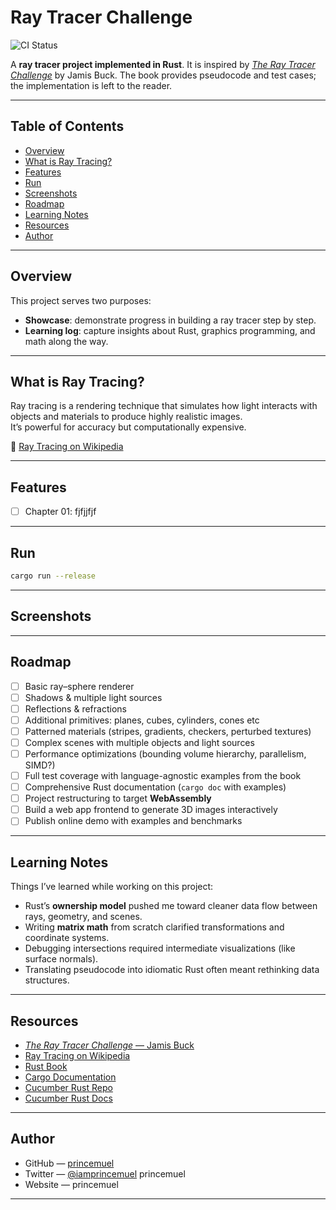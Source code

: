 # Ray Tracer Challenge

![CI Status][ci-badge]

A **ray tracer project implemented in Rust**. It is inspired by [_The Ray Tracer Challenge_][rtc-challenge] by Jamis Buck. The book provides pseudocode and test cases; the implementation is left to the reader.

[ci-badge]: https://github.com/princemuel/raytracer/actions/workflows/rust-ci.yml/badge.svg
[rtc-challenge]: http://raytracerchallenge.com/

---

## Table of Contents

- [Overview](#overview)
- [What is Ray Tracing?](#what-is-ray-tracing)
- [Features](#features)
- [Run](#run)
- [Screenshots](#screenshots)
- [Roadmap](#roadmap)
- [Learning Notes](#learning-notes)
- [Resources](#resources)
- [Author](#author)

---

## Overview

This project serves two purposes:

- **Showcase**: demonstrate progress in building a ray tracer step by step.
- **Learning log**: capture insights about Rust, graphics programming, and math along the way.

---

## What is Ray Tracing?

Ray tracing is a rendering technique that simulates how light interacts with objects and materials to produce highly realistic images.  
It’s powerful for accuracy but computationally expensive.

🔗 [Ray Tracing on Wikipedia](<https://en.wikipedia.org/wiki/Ray_tracing_(graphics)>)

---

## Features

- [ ] Chapter 01: fjfjjfjf

---

## Run

```sh
cargo run --release
```

---

## Screenshots

<!-- _(Example renders go here — from first spheres to more complex scenes. Show progress, not just final results.)_ -->

---

## Roadmap

- [ ] Basic ray–sphere renderer
- [ ] Shadows & multiple light sources
- [ ] Reflections & refractions
- [ ] Additional primitives: planes, cubes, cylinders, cones etc
- [ ] Patterned materials (stripes, gradients, checkers, perturbed textures)
- [ ] Complex scenes with multiple objects and light sources
- [ ] Performance optimizations (bounding volume hierarchy, parallelism, SIMD?)
- [ ] Full test coverage with language-agnostic examples from the book
- [ ] Comprehensive Rust documentation (`cargo doc` with examples)
- [ ] Project restructuring to target **WebAssembly**
- [ ] Build a web app frontend to generate 3D images interactively
- [ ] Publish online demo with examples and benchmarks

---

## Learning Notes

Things I’ve learned while working on this project:

- Rust’s **ownership model** pushed me toward cleaner data flow between rays, geometry, and scenes.
- Writing **matrix math** from scratch clarified transformations and coordinate systems.
- Debugging intersections required intermediate visualizations (like surface normals).
- Translating pseudocode into idiomatic Rust often meant rethinking data structures.

---

## Resources

- [_The Ray Tracer Challenge_ — Jamis Buck](http://raytracerchallenge.com/)
- [Ray Tracing on Wikipedia](<https://en.wikipedia.org/wiki/Ray_tracing_(graphics)>)
- [Rust Book](https://doc.rust-lang.org/book/)
- [Cargo Documentation](https://doc.rust-lang.org/cargo/)
- [Cucumber Rust Repo](https://github.com/cucumber-rs/cucumber)
- [Cucumber Rust Docs](https://cucumber-rs.github.io/cucumber/main/)

---

## Author

- GitHub — [princemuel](https://github.com/princemuel)
- Twitter — [@iamprincemuel](https://x.com/iamprincemuel) princemuel
- Website — princemuel

---
